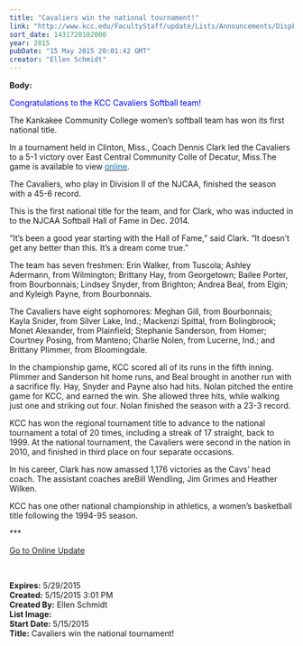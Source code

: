 ```yaml
---
title: "Cavaliers win the national tournament!"
link: "http://www.kcc.edu/FacultyStaff/update/Lists/Announcements/DispForm.aspx?ID=1933"
sort_date: 1431720102000
year: 2015
pubDate: "15 May 2015 20:01:42 GMT"
creator: "Ellen Schmidt"
---
```


<div><b>Body:</b> <div class="ExternalClass6D829F2238244C339C7D24A116B2DAD5"><p style="color:blue">Congratulations to the KCC Cavaliers Softball team! </p>
<p>The Kankakee Community College women’s softball team has won its first national title.</p>
<p>In a tournament held in Clinton, Miss., Coach Dennis Clark led the Cavaliers to a 5-1 victory over East Central Community Colle of Decatur, Miss.The game is available to view <a href="http://www.team1sports.com/index.php/videoPlayer/view?broadcast=103944&amp;referrer=ihigh"><font color="#0072bc">online</font></a>. </p>
<p>The Cavaliers, who play in Division II of the NJCAA, finished the season with a 45-6 record. </p>
<p>This is the first national title for the team, and for Clark, who was inducted in to the NJCAA Softball Hall of Fame in Dec. 2014. </p>
<p>“It’s been a good year starting with the Hall of Fame,” said Clark. “It doesn’t get any better than this. It’s a dream come true.”</p>
<p>The team has seven freshmen: Erin Walker, from Tuscola; Ashley Adermann, from Wilmington; Brittany Hay, from Georgetown; Bailee Porter, from Bourbonnais; Lindsey Snyder, from Brighton; Andrea Beal, from Elgin; and Kyleigh Payne, from Bourbonnais.</p>
<p>The Cavaliers have eight sophomores: Meghan Gill, from Bourbonnais; Kayla Snider, from Silver Lake, Ind.; Mackenzi Spittal, from Bolingbrook; Monet Alexander, from Plainfield; Stephanie Sanderson, from Homer; Courtney Posing, from Manteno; Charlie Nolen, from Lucerne, Ind.; and Brittany Plimmer, from Bloomingdale.</p>
<p>In the championship game, KCC scored all of its runs in the fifth inning. Plimmer and Sanderson hit home runs, and Beal brought in another run with a sacrifice fly. Hay, Snyder and Payne also had hits. Nolan pitched the entire game for KCC, and earned the win. She allowed three hits, while walking just one and striking out four. Nolan finished the season with a 23-3 record.</p>
<p>KCC has won the regional tournament title to advance to the national tournament a total of 20 times, including a streak of 17 straight, back to 1999. At the national tournament, the Cavaliers were second in the nation in 2010, and finished in third place on four separate occasions.</p>
<p>In his career, Clark has now amassed 1,176 victories as the Cavs’ head coach. The assistant coaches areBill Wendling, Jim Grimes and Heather Wilken.</p>
<p>KCC has one other national championship in athletics, a women’s basketball title following the 1994-95 season.<br /></p>
<p>***</p>
<p><a href="/update">Go to Online Update</a></p>
<p> </p></div></div>
<div><b>Expires:</b> 5/29/2015</div>
<div><b>Created:</b> 5/15/2015 3:01 PM</div>
<div><b>Created By:</b> Ellen Schmidt</div>
<div><b>List Image:</b> <a href="http://www.kcc.edu/SiteCollectionImages/clark-coaching.jpg"></a></div>
<div><b>Start Date:</b> 5/15/2015</div>
<div><b>Title:</b> Cavaliers win the national tournament!</div>
